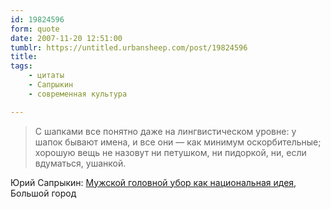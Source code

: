 ```yaml
---
id: 19824596
form: quote
date: 2007-11-20 12:51:00
tumblr: https://untitled.urbansheep.com/post/19824596
title: 
tags:
    - цитаты
    - Сапрыкин
    - современная культура

---
```


<blockquote>
С шапками все понятно даже на лингвистическом уровне: у шапок бывают имена, и все они&nbsp;— как минимум оскорбительные; хорошую вещь не назовут ни петушком, ни пидоркой, ни, если вдуматься, ушанкой.
</blockquote>

Юрий Сапрыкин: <a href="http://www.bg.ru/article/7106/">Мужской головной убор как национальная идея</a>, Большой город
